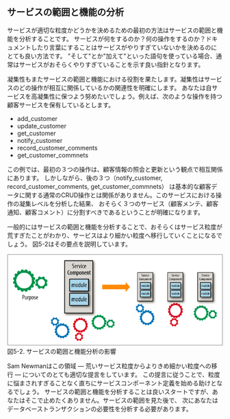 ## サービスの範囲と機能の分析

サービスが適切な粒度かどうかを決めるための最初の方法はサービスの範囲と機能を分析することです。
サービスが何をするのか？何の操作をするのか？ドキュメントしたり言葉にすることはサービスがやりすぎていないかを決めるのにとても良い方法です。
"そして"とか"加えて"といった語句を使っている場合、通常はサービスがおそらくやりすぎていることを示す良い指針となります。

凝集性もまたサービスの範囲と機能における役割を果たします。凝集性はサービスのどの操作が相互に関係しているかの関連性を明確にします。
あなたは自サービスを高凝集性に保つよう努めたいでしょう。例えば、次のような操作を持つ顧客サービスを保有しているとします。

* add_customer
* update_customer
* get_customer
* notify_customer
* record_customer_comments
* get_customer_commnets

この例では、最初の３つの操作は、顧客情報の照会と更新という観点で相互関係にあります。
しかしながら、後の３つ（notify_customer, record_customer_comments, get_customer_commnets）
は基本的な顧客データに関する通常のCRUD操作とは関係がありません。このサービスにおける操作の凝集レベルを分析した結果、
おそらく３つのサービス（顧客メンテ、顧客通知、顧客コメント）に分割すべきであるということが明確になります。

一般的にはサービスの範囲と機能を分析することで、おそらくはサービス粒度が荒すぎたことがわかり、サービスはより細かい粒度へ移行していくことになるでしょう。
図5-2はその要点を説明しています。

![サービスの範囲と機能分析の影響](img/5-2.png)
図5-2. サービスの範囲と機能分析の影響

Sam Newmanはこの領域 — 荒いサービス粒度からよりきめ細かい粒度への移行 — についてのとても適切な提言をしています。
この提言に従うことで、粒度に悩まされすぎることなく直ちにサービスコンポーネント定義を始める助けとなるでしょう。
サービスの範囲と機能を分析することは良いスタートですが、あなたはそこで止めたくありません。サービスの範囲を見た後で、
次にあなたはデータベーストランザクションの必要性を分析する必要があります。
